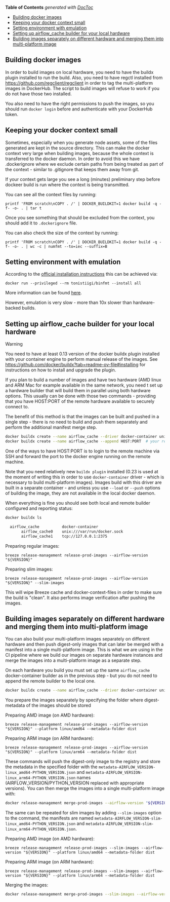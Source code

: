<!--
 Licensed to the Apache Software Foundation (ASF) under one
 or more contributor license agreements.  See the NOTICE file
 distributed with this work for additional information
 regarding copyright ownership.  The ASF licenses this file
 to you under the Apache License, Version 2.0 (the
 "License"); you may not use this file except in compliance
 with the License.  You may obtain a copy of the License at

   http://www.apache.org/licenses/LICENSE-2.0

 Unless required by applicable law or agreed to in writing,
 software distributed under the License is distributed on an
 "AS IS" BASIS, WITHOUT WARRANTIES OR CONDITIONS OF ANY
 KIND, either express or implied.  See the License for the
 specific language governing permissions and limitations
 under the License.
 -->

<!-- START doctoc generated TOC please keep comment here to allow auto update -->
<!-- DON'T EDIT THIS SECTION, INSTEAD RE-RUN doctoc TO UPDATE -->
**Table of Contents**  *generated with [DocToc](https://github.com/thlorenz/doctoc)*

- [Building docker images](#building-docker-images)
- [Keeping your docker context small](#keeping-your-docker-context-small)
- [Setting environment with emulation](#setting-environment-with-emulation)
- [Setting up airflow_cache builder for your local hardware](#setting-up-airflow_cache-builder-for-your-local-hardware)
- [Building images separately on different hardware and merging them into multi-platform image](#building-images-separately-on-different-hardware-and-merging-them-into-multi-platform-image)

<!-- END doctoc generated TOC please keep comment here to allow auto update -->

## Building docker images

In order to build images on local hardware, you need to have the buildx plugin installed to run the build.
Also, you need to have regctl installed from https://github.com/regclient/regclient in order to tag
the multi-platform images in DockerHub. The script to build images will refuse to work if
you do not have those two installed.

You also need to have the right permissions to push the images, so you should run
`docker login` before and authenticate with your DockerHub token.

## Keeping your docker context small

Sometimes, especially when you generate node assets, some of the files generated are kept in the source
directory. This can make the docker context very large when building images, because the whole context
is transferred to the docker daemon. In order to avoid this we have .dockerignore where we exclude certain
paths from being treated as part of the context - similar to .gitignore that keeps them away from git.

If your context gets large you see a long (minutes) preliminary step before dockeer build is run
where the context is being transmitted.

You can see all the context files by running:

```shell script
printf 'FROM scratch\nCOPY . /' | DOCKER_BUILDKIT=1 docker build -q -f- -o- . | tar t
```

Once you see something that should be excluded from the context, you should add it to `.dockerignore` file.

You can also check the size of the context by running:

```shell script
printf 'FROM scratch\nCOPY . /' | DOCKER_BUILDKIT=1 docker build -q -f- -o- . | wc -c | numfmt --to=iec --suffix=B
```


## Setting environment with emulation

According to the [official installation instructions](https://docs.docker.com/buildx/working-with-buildx/#build-multi-platform-images)
this can be achieved via:

```shell
docker run --privileged --rm tonistiigi/binfmt --install all
```

More information can be found [here](https://docs.docker.com/engine/reference/commandline/buildx_create/).

However, emulation is very slow - more than 10x slower than hardware-backed builds.

## Setting up airflow_cache builder for your local hardware

> [!WARNING]
>
> You need to have at least 0.13 version of the docker buildx plugin installed with your container engine to
> perform manual release of the images. See https://github.com/docker/buildx?tab=readme-ov-file#installing
> for instructions on how to install and upgrade the plugin.

If you plan to build a number of images and have two hardware (AMD linux and ARM Mac for example available in
the same network, you need t set up a hardware builder that will build them in parallel using both hardware
options. This usually can be done with those two commands - providing that you have HOST:PORT of the
remote hardware available to securely connect to.

The benefit of this method is that the images can be built and pushed in a single step - there is no need
to build and push them separately and perform the additional manifest merge step.

```bash
docker buildx create --name airflow_cache --driver docker-container unix:///var/run/docker.sock  # your local builder (you might want to use
docker buildx create --name airflow_cache --append HOST:PORT  # your remote builder
```

One of the ways to have HOST:PORT is to login to the remote machine via SSH and forward the port to
the docker engine running on the remote machine.

Note that you need relatively new `buildx plugin` installed (0.23 is used at the moment of writing this
in order to use `docker-container` driver - which is necessary to build multi-platform images).
Images build with this driver are built in a separate container - and unless you use `--load` or `--push` options
of building the image, they are not available in the local docker daemon.

When everything is fine you should see both local and remote builder configured and reporting status:

```bash
docker buildx ls

  airflow_cache          docker-container
       airflow_cache0    unix:///var/run/docker.sock
       airflow_cache1    tcp://127.0.0.1:2375
```

Preparing regular images:

```shell script
breeze release-management release-prod-images --airflow-version "${VERSION}"
```

Preparing slim images:

```shell script
breeze release-management release-prod-images --airflow-version "${VERSION}" --slim-images
```

This will wipe Breeze cache and docker-context-files in order to make sure the build is "clean". It
also performs image verification after pushing the images.


## Building images separately on different hardware and merging them into multi-platform image

You can also build your multi-platform images separately on different hardware and then push digest-only
images that can later be merged with a manifest into a single multi-platform image. This is what
we are using in the CI pipeline where we build our images on separate hardware instances and merge the images
into a multi-platform image as a separate step.

On each hardware you build you must set up the same `airflow_cache` docker-container builder as in the
previous step - but you do not need to append the remote builder to the local one.

```bash
docker buildx create --name airflow_cache --driver docker-container unix:///var/run/docker.sock
```

You prepare the images separately by specifying the folder where digest-metadata of the images should be stored

Preparing AMD image (on AMD hardware):

```shell script
breeze release-management release-prod-images --airflow-version "${VERSION}" --platform linux/amd64 --metadata-folder dist
```

Preparing ARM image (on ARM hardware):

```shell script
breeze release-management release-prod-images --airflow-version "${VERSION}" --platform linux/arm64 --metadata-folder dist
```

These commands will push the digest-only image to the registry and store the metadata in the specified folder
with the `metadata-AIRFLOW_VERSION-linux_amd64-PYTHON_VERSION.json` and
`metadata-AIRFLOW_VERSION-linux_arm64-PYTHON_VERSION.json` names (AIRFLOW_VERSION/PYTHON_VERSION replaced
with appropriate versions).
You can then merge the images into a single multi-platform image with:

```bash
docker release-management merge-prod-images --airflow-version "${VERSION}" --metadata-folder dist
```

The same can be repeated for slim images by adding `--slim-images` option to the command, the manifests are
named `metadata-AIRFLOW_VERSION-slim-linux_amd64-PYTHON_VERSION.json` and
`metadata-AIRFLOW_VERSION-slim-linux_arm64-PYTHON_VERSION.json`.

Preparing AMD image (on AMD hardware):

```shell script
breeze release-management release-prod-images --slim-images --airflow-version "${VERSION}" --platform linux/amd64 --metadata-folder dist
```

Preparing ARM image (on ARM hardware):

```shell script
breeze release-management release-prod-images --slim-images --airflow-version "${VERSION}" --platform linux/arm64 --metadata-folder dist
```

Merging the images:

```bash
docker release-management merge-prod-images --slim-images --airflow-version "${VERSION}" --metadata-folder dist
```
